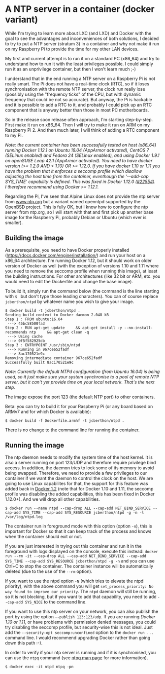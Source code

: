 A NTP server in a container (docker variant)
============================================

While I'm trying to learn more about LXC (and LXD) and Docker with the goal to see the advantages and inconveniences of both solutions, I decided to try to put a NTP server (stratum 3) in a container and why not make it run on my Raspberry Pi to provide the time for my other LAN devices.

My first and current attempt is to run it on a standard PC (x86_64) and try to understand how to run it with the least privileges possible. I could simply run it as an unprivilege container, but then I won't learn much ;-)

I understand that in the end running a NTP server on a Raspberry Pi is not really smart. The Pi does not have a real-time clock (RTC), so if it loses synchronisation with the remote NTP server, the clock run really lose (possibly using the "frequency ticks" of the CPU, but with dynamic frequency that could be not so accurate). But anyway, the Pi is hackable and it is possible to add a RTC to it, and probably I could pick up an RTC component that is anyway better than those in most PC motherboards.

So in the release soon release often approach, I'm starting step-by-step. First make it run on x86_64. Then I will try to make it run on ARM on my Raspberry Pi 2. And then much later, I will think of adding a RTC component to my Pi.

_Note: the current container has been successfully tested on host (x86_64) running Docker 1.12.1 on Ubuntu 16.04 (AppArmor activated), CentOS 7 (SELinux enabled) and Fedora 24 (SELinux enabled), and using Docker 1.9.1 on openSUSE Leap 42.1 (AppArmor activated). You need to have docker version (>= 1.2.0 AND < 1.10) OR >= 1.12.0. If you have docker 1.10 or 1.11 you have the problem that it enforces a seccomp profile which disallow adjusting the host time from the container, eventhough the '--add-cap SYS_TIME' capability is defined. This was fixed in Docker 1.12.0 ([#22554](https://github.com/docker/docker/pull/22554)).  
I therefore recommend using Docker >= 1.12.1._

Regarding the Pi, I've seen that Alpine Linux does not provide the ntp server from www.ntp.org but a variant named openntpd supported by the OpenBSD project. This is fully OK, but I know how to configure the ntp server from ntp.org, so I will start with that and first pick up another base image for the Raspberry Pi, probably Debian or Ubuntu (which ever is smaller).

Building the image
------------------

As a prerequisite, you need to have Docker properly installed (https://docs.docker.com/engine/installation/) and run your host on a x86_64 architecture. I'm running Docker 1.12, but it should work on older version of Docker as well (with the exception of versions 1.10 and 1.11 where you need to remove the seccomp profile when running this image), at least the building instructions. For other architectures (like 32 bit or ARM, etc. you would need to edit the Dockerfile and change the base image).

To build it, simply run the command below (the command is the line starting with `$ ` but don't type those leading characters). You can of course replace `jcberthon/ntpd` by whatever name you wish to give your image.

    $ docker build -t jcberthon/ntpd .
    Sending build context to Docker daemon 2.048 kB
    Step 1 : FROM ubuntu:16.04
     ---> 45bc58500fa3
    Step 2 : RUN apt-get update     && apt-get install -y --no-install-recommends ntp     && apt-get clean -q
     ---> Using cache
     ---> 0f5f582925db
    Step 3 : ENTRYPOINT /usr/sbin/ntpd
     ---> Running in 967ce652fadf
     ---> 8ac170521e9c
    Removing intermediate container 967ce652fadf
    Successfully built 8ac170521e9c

*Note: Currently the default NTPd configuration (from Ubuntu 16.04) is being used, so it just make sure your system synchronise to a pool of remote NTP server, but it can't yet provide time on your local network. That's the next step.*

The image expose the port 123 (the default NTP port) to other containers.

Beta: you can try to build it for your Raspberry Pi (or any board based on ARMv7 and for which Docker is available):

    $ docker build -f Dockerfile.armhf -t jcberthon/ntpd .

There is no change to the command line for running the container.

Running the image
-----------------

The ntp daemon needs to modify the system time of the host kernel. It is also a server running on port 123/UDP and therefore require privilege bind access. In addition, the daemon tries to lock some of its memory to avoid being swapped. Therefore, we need to provide a few privileges to our container if we want the daemon to control the clock on the host. We are going to use Linux capabilites for that, the support for this feature was added back in [Docker 1.2](https://github.com/docker/docker/blob/v1.2.0/CHANGELOG.md) (note that for Docker 1.10 and 1.11, the seccomp profile was disabling the added capabilities, this has been fixed in Docker 1.12.0+). And we will drop all other capabilities.

    $ docker run --name ntpd --cap-drop ALL --cap-add NET_BIND_SERVICE --cap-add SYS_TIME --cap-add SYS_RESOURCE jcberthon/ntpd -g -n -l /var/log/ntpd.log

The container run in foreground mode with this option (option `-n`), this is important for Docker so that it can keep track of the process and knows when the container should exit or not.

If you are just interested in trying out this container and run it in the foreground with logs displayed on the console, execute this instead: `docker run --rm -it --cap-drop ALL --cap-add NET_BIND_SERVICE --cap-add SYS_TIME --cap-add SYS_RESOURCE jcberthon/ntpd -g -n` and you can use Ctrl+C to stop the container. The container instance will be automatically deleted (due to the use of the `--rm` option).

If you want to use the ntpd option `-N` (which tries to elevate the ntpd priority), with the above command you will get `set_process_priority: No way found to improve our priority`. The `ntpd` daemon will still be running, so it is not blocking, but if you want to add that capability, you need to add `--cap-add SYS_NICE` to the command line.

If you want to use this ntp server on your network, you can also publish the port by using the option `--publish 123:123/udp`.
If you are running *Docker 1.10 or 1.11*, or have problems with permission denied messages, you could try disabling the seccomp profile, but security-wise this is not ideal. Just add the `--security-opt seccomp:unconfined` option to the `docker run ...` command line. I would recommend upgrading Docker rather than going down this path :-).

In order to verify if your ntp server is running and if it is synchronised, you can use the `ntpq` command (see [ntpq man page](http://doc.ntp.org/4.2.8p4/ntpq.html) for more information).

    $ docker exec -it ntpd ntpq -pn
